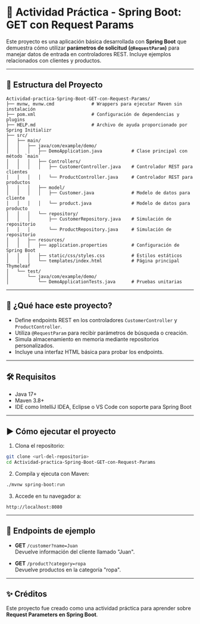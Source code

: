 
# 🧪 Actividad Práctica - Spring Boot: GET con Request Params

Este proyecto es una aplicación básica desarrollada con **Spring Boot** que demuestra cómo utilizar **parámetros de solicitud (`@RequestParam`)** para manejar datos de entrada en controladores REST. Incluye ejemplos relacionados con clientes y productos.

---

## 📁 Estructura del Proyecto

```
Actividad-practica-Spring-Boot-GET-con-Request-Params/
├── mvnw, mvnw.cmd              # Wrappers para ejecutar Maven sin instalación
├── pom.xml                     # Configuración de dependencias y plugins
├── HELP.md                     # Archivo de ayuda proporcionado por Spring Initializr
├── src/
│   ├── main/
│   │   ├── java/com/example/demo/
│   │   │   ├── DemoApplication.java           # Clase principal con método `main`
│   │   │   ├── Controllers/
│   │   │   │   ├── CustomerController.java    # Controlador REST para clientes
│   │   │   │   └── ProductController.java     # Controlador REST para productos
│   │   │   ├── model/
│   │   │   │   ├── Customer.java              # Modelo de datos para cliente
│   │   │   │   └── product.java               # Modelo de datos para producto
│   │   │   └── repository/
│   │   │       ├── CustomerRepository.java    # Simulación de repositorio
│   │   │       └── ProductRepository.java     # Simulación de repositorio
│   │   ├── resources/
│   │   │   ├── application.properties         # Configuración de Spring Boot
│   │   │   ├── static/css/styles.css          # Estilos estáticos
│   │   │   └── templates/index.html           # Página principal Thymeleaf
│   └── test/
│       └── java/com/example/demo/
│           └── DemoApplicationTests.java      # Pruebas unitarias
```

---

## 🚀 ¿Qué hace este proyecto?

- Define endpoints REST en los controladores `CustomerController` y `ProductController`.
- Utiliza `@RequestParam` para recibir parámetros de búsqueda o creación.
- Simula almacenamiento en memoria mediante repositorios personalizados.
- Incluye una interfaz HTML básica para probar los endpoints.

---

## 🛠️ Requisitos

- Java 17+
- Maven 3.8+
- IDE como IntelliJ IDEA, Eclipse o VS Code con soporte para Spring Boot

---

## ▶️ Cómo ejecutar el proyecto

1. Clona el repositorio:

```bash
git clone <url-del-repositorio>
cd Actividad-practica-Spring-Boot-GET-con-Request-Params
```

2. Compila y ejecuta con Maven:

```bash
./mvnw spring-boot:run
```

3. Accede en tu navegador a:

```
http://localhost:8080
```

---

## 🧪 Endpoints de ejemplo

- **GET** `/customer?name=Juan`  
  Devuelve información del cliente llamado "Juan".

- **GET** `/product?category=ropa`  
  Devuelve productos en la categoría "ropa".

---

## ✨ Créditos

Este proyecto fue creado como una actividad práctica para aprender sobre **Request Parameters en Spring Boot**.
